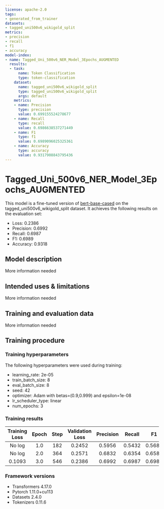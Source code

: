 ```yaml
---
license: apache-2.0
tags:
- generated_from_trainer
datasets:
- tagged_uni500v6_wikigold_split
metrics:
- precision
- recall
- f1
- accuracy
model-index:
- name: Tagged_Uni_500v6_NER_Model_3Epochs_AUGMENTED
  results:
  - task:
      name: Token Classification
      type: token-classification
    dataset:
      name: tagged_uni500v6_wikigold_split
      type: tagged_uni500v6_wikigold_split
      args: default
    metrics:
    - name: Precision
      type: precision
      value: 0.699155524278677
    - name: Recall
      type: recall
      value: 0.6986638537271449
    - name: F1
      type: f1
      value: 0.6989096025325361
    - name: Accuracy
      type: accuracy
      value: 0.9317908843795436
---
```


<!-- This model card has been generated automatically according to the information the Trainer had access to. You
should probably proofread and complete it, then remove this comment. -->

# Tagged_Uni_500v6_NER_Model_3Epochs_AUGMENTED

This model is a fine-tuned version of [bert-base-cased](https://huggingface.co/bert-base-cased) on the tagged_uni500v6_wikigold_split dataset.
It achieves the following results on the evaluation set:
- Loss: 0.2386
- Precision: 0.6992
- Recall: 0.6987
- F1: 0.6989
- Accuracy: 0.9318

## Model description

More information needed

## Intended uses & limitations

More information needed

## Training and evaluation data

More information needed

## Training procedure

### Training hyperparameters

The following hyperparameters were used during training:
- learning_rate: 2e-05
- train_batch_size: 8
- eval_batch_size: 8
- seed: 42
- optimizer: Adam with betas=(0.9,0.999) and epsilon=1e-08
- lr_scheduler_type: linear
- num_epochs: 3

### Training results

| Training Loss | Epoch | Step | Validation Loss | Precision | Recall | F1     | Accuracy |
|:-------------:|:-----:|:----:|:---------------:|:---------:|:------:|:------:|:--------:|
| No log        | 1.0   | 182  | 0.2452          | 0.5956    | 0.5432 | 0.5682 | 0.9189   |
| No log        | 2.0   | 364  | 0.2571          | 0.6832    | 0.6354 | 0.6584 | 0.9204   |
| 0.1093        | 3.0   | 546  | 0.2386          | 0.6992    | 0.6987 | 0.6989 | 0.9318   |


### Framework versions

- Transformers 4.17.0
- Pytorch 1.11.0+cu113
- Datasets 2.4.0
- Tokenizers 0.11.6
